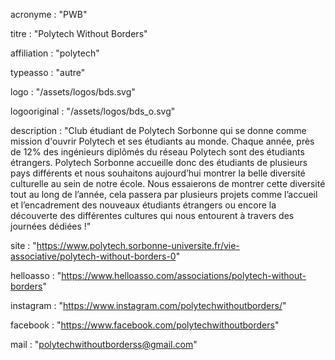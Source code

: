 acronyme : "PWB"

titre : "Polytech Without Borders"

affiliation : "polytech"

typeasso : "autre"

logo : "/assets/logos/bds.svg"

logooriginal : "/assets/logos/bds_o.svg"

description : "Club étudiant de Polytech Sorbonne qui se donne comme mission d'ouvrir Polytech et ses étudiants au monde.
Chaque année, près de 12% des ingénieurs diplômés du réseau Polytech sont des étudiants étrangers. Polytech Sorbonne accueille donc des étudiants de plusieurs pays différents et nous souhaitons aujourd’hui montrer la belle diversité culturelle au sein de notre école.
Nous essaierons de montrer cette diversité tout au long de l’année, cela passera par plusieurs projets comme l’accueil et l’encadrement des nouveaux étudiants étrangers ou encore la découverte des différentes cultures qui nous entourent à travers des journées dédiées !"

site : "https://www.polytech.sorbonne-universite.fr/vie-associative/polytech-without-borders-0"

helloasso : "https://www.helloasso.com/associations/polytech-without-borders"

instagram : "https://www.instagram.com/polytechwithoutborders/"

facebook : "https://www.facebook.com/polytechwithoutborders"

mail : "polytechwithoutborderss@gmail.com"
